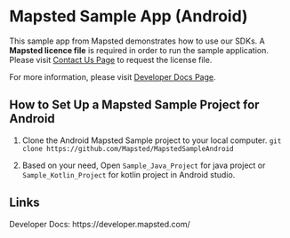 <h1>Mapsted Sample App (Android)</h1>

This sample app from Mapsted demonstrates how to use our SDKs. A <b>Mapsted licence file</b> is required in order to run the sample application. Please visit <a href="https://mapsted.com/contact-us">Contact Us Page</a> to request the license file.

For more information, please visit <a href="https://developer.mapsted.com/">Developer Docs Page</a>.

<h2>How to Set Up a Mapsted Sample Project for Android</h2>

1. Clone the Android Mapsted Sample project to your local computer. 
   `git clone https://github.com/Mapsted/MapstedSampleAndroid` 

2. Based on your need, Open `Sample_Java_Project` for java project or `Sample_Kotlin_Project` for kotlin project in Android studio.


<h2>Links</h2>
Developer Docs: https://developer.mapsted.com/